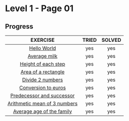 # Level 1 - Page 01

## Progress

<div align="center">
	<table style="text-align: center">
		<thead>
			<tr>
				<th>EXERCISE</th>
				<th>TRIED</th>
				<th>SOLVED</th>
			</tr>
		</thead>
		<tbody>
			<tr>
				<td>
					<a href="https://github.com/davidmonteiro03/Main/tree/main/CIC/winhost/nivel-1/pag01/01%20-%20Ola%20Mundo">Hello World</a>
				</td>
				<td>yes</td>
				<td>yes</td>
			</tr>
			<tr>
				<td>
					<a href="https://github.com/davidmonteiro03/Main/tree/main/CIC/winhost/nivel-1/pag01/02%20-%20M%C3%A9dia%20de%20leite">Average milk</a>
				</td>
				<td>yes</td>
				<td>yes</td>
			</tr>
			<tr>
				<td>
					<a href="https://github.com/davidmonteiro03/Main/tree/main/CIC/winhost/nivel-1/pag01/03%20-%20Altura%20de%20cada%20degrau">Height of each step</a>
				</td>
				<td>yes</td>
				<td>yes</td>
			</tr>
			<tr>
				<td>
					<a href="https://github.com/davidmonteiro03/Main/tree/main/CIC/winhost/nivel-1/pag01/04%20-%20%C3%81rea%20de%20um%20ret%C3%A2ngulo">Area of a rectangle</a>
				</td>
				<td>yes</td>
				<td>yes</td>
			</tr>
			<tr>
				<td>
					<a href="https://github.com/davidmonteiro03/Main/tree/main/CIC/winhost/nivel-1/pag01/05%20-%20Divide%202%20n%C3%BAmeros">Divide 2 numbers</a>
				</td>
				<td>yes</td>
				<td>yes</td>
			</tr>
			<tr>
				<td>
					<a href="https://github.com/davidmonteiro03/Main/tree/main/CIC/winhost/nivel-1/pag01/06%20-%20Convers%C3%A3o%20para%20euros">Conversion to euros</a>
				</td>
				<td>yes</td>
				<td>yes</td>
			</tr>
			<tr>
				<td>
					<a href="https://github.com/davidmonteiro03/Main/tree/main/CIC/winhost/nivel-1/pag01/07%20-%20Antecessor%20e%20sucessor">Predecessor and successor</a>
				</td>
				<td>yes</td>
				<td>yes</td>
			</tr>
			<tr>
				<td>
					<a href="https://github.com/davidmonteiro03/Main/tree/main/CIC/winhost/nivel-1/pag01/08%20-%20M%C3%A9dia%20aritm%C3%A9tica%20de%203%20n%C3%BAmeros">Arithmetic mean of 3 numbers</a>
				</td>
				<td>yes</td>
				<td>yes</td>
			</tr>
			<tr>
				<td>
					<a href="https://github.com/davidmonteiro03/Main/tree/main/CIC/winhost/nivel-1/pag01/09%20-%20M%C3%A9dia%20de%20idades%20da%20fam%C3%ADlia">Average age of the family</a>
				</td>
				<td>yes</td>
				<td>yes</td>
			</tr>
		</tbody>
	</table>
</div>
